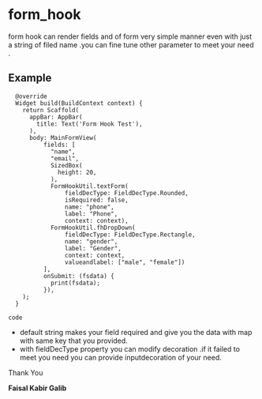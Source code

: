 # form_hook

form hook can render fields and of form very simple manner even with just a string of filed name .you can fine tune other parameter to meet your need .


## Example

```
  @override
  Widget build(BuildContext context) {
    return Scaffold(
      appBar: AppBar(
        title: Text('Form Hook Test'),
      ),
      body: MainFormView(
          fields: [
            "name",
            "email",
            SizedBox(
              height: 20,
            ),
            FormHookUtil.textForm(
                fieldDecType: FieldDecType.Rounded,
                isRequired: false,
                name: "phone",
                label: "Phone",
                context: context),
            FormHookUtil.fhDropDown(
                fieldDecType: FieldDecType.Rectangle,
                name: "gender",
                label: "Gender",
                context: context,
                valueandlabel: ["male", "female"])
          ],
          onSubmit: (fsdata) {
            print(fsdata);
          }),
    );
  }
```

```
code
```

* default string makes your field required and give you the data with map with same key that you provided.
* with fieldDecType property you can modify decoration .if it failed to meet you need you can provide inputdecoration of your need.



Thank You

**Faisal Kabir Galib**
